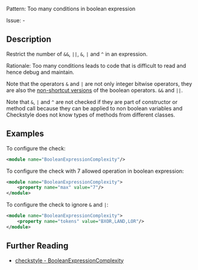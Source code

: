 Pattern: Too many conditions in boolean expression

Issue: -

## Description

Restrict the number of `&&`, `||`, `&`, `|` and `^` in an expression. 

Rationale: Too many conditions leads to code that is difficult to read and hence debug and maintain. 

Note that the operators `&` and `|` are not only integer bitwise operators, they are also the [non-shortcut versions](http://docs.oracle.com/javase/specs/jls/se8/html/jls-15.html#jls-15.22.2) of the boolean operators. `&&` and `||`. 

Note that `&`, `|` and `^` are not checked if they are part of constructor or method call because they can be applied to non boolean variables and Checkstyle does not know types of methods from different classes. 

## Examples

To configure the check: 


```xml
<module name="BooleanExpressionComplexity"/>
```
        

To configure the check with 7 allowed operation in boolean expression: 


```xml
<module name="BooleanExpressionComplexity">
    <property name="max" value="7"/>
</module>
```
        

To configure the check to ignore `&` and `|`: 


```xml
<module name="BooleanExpressionComplexity">
    <property name="tokens" value="BXOR,LAND,LOR"/>
</module>
```

## Further Reading

* [checkstyle - BooleanExpressionComplexity](https://checkstyle.sourceforge.io/checks/metrics/booleanexpressioncomplexity.html#BooleanExpressionComplexity)

